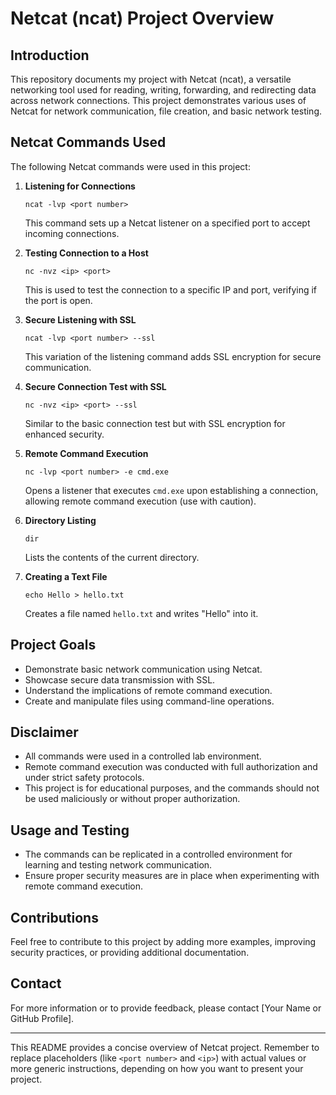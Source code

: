 

# Netcat (ncat) Project Overview

## Introduction
This repository documents my project with Netcat (ncat), a versatile networking tool used for reading, writing, forwarding, and redirecting data across network connections. This project demonstrates various uses of Netcat for network communication, file creation, and basic network testing.

## Netcat Commands Used
The following Netcat commands were used in this project:

1. **Listening for Connections**
   ```
   ncat -lvp <port number>
   ```
   This command sets up a Netcat listener on a specified port to accept incoming connections.

2. **Testing Connection to a Host**
   ```
   nc -nvz <ip> <port>
   ```
   This is used to test the connection to a specific IP and port, verifying if the port is open.

3. **Secure Listening with SSL**
   ```
   ncat -lvp <port number> --ssl
   ```
   This variation of the listening command adds SSL encryption for secure communication.

4. **Secure Connection Test with SSL**
   ```
   nc -nvz <ip> <port> --ssl
   ```
   Similar to the basic connection test but with SSL encryption for enhanced security.

5. **Remote Command Execution**
   ```
   nc -lvp <port number> -e cmd.exe
   ```
   Opens a listener that executes `cmd.exe` upon establishing a connection, allowing remote command execution (use with caution).

6. **Directory Listing**
   ```
   dir
   ```
   Lists the contents of the current directory.

7. **Creating a Text File**
   ```
   echo Hello > hello.txt
   ```
   Creates a file named `hello.txt` and writes "Hello" into it.

## Project Goals
- Demonstrate basic network communication using Netcat.
- Showcase secure data transmission with SSL.
- Understand the implications of remote command execution.
- Create and manipulate files using command-line operations.

## Disclaimer
- All commands were used in a controlled lab environment.
- Remote command execution was conducted with full authorization and under strict safety protocols.
- This project is for educational purposes, and the commands should not be used maliciously or without proper authorization.

## Usage and Testing
- The commands can be replicated in a controlled environment for learning and testing network communication.
- Ensure proper security measures are in place when experimenting with remote command execution.

## Contributions
Feel free to contribute to this project by adding more examples, improving security practices, or providing additional documentation.

## Contact
For more information or to provide feedback, please contact [Your Name or GitHub Profile].

---

This README provides a concise overview of Netcat project. Remember to replace placeholders (like `<port number>` and `<ip>`) with actual values or more generic instructions, depending on how you want to present your project.
